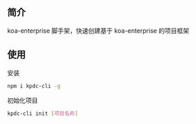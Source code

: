 ## 简介
koa-enterprise 脚手架，快速创建基于 koa-enterprise 的项目框架


## 使用
安装
```sh
npm i kpdc-cli -g 
```

初始化项目
```sh
kpdc-cli init [项目名称]
```